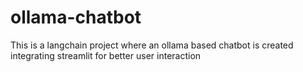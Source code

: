 # ollama-chatbot
This is a langchain project where an ollama based chatbot is created integrating streamlit for better user interaction
